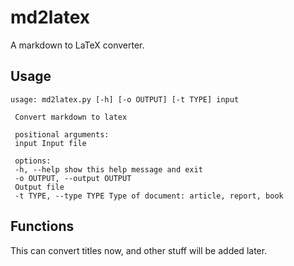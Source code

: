 # md2latex
A markdown to LaTeX converter.

## Usage

```
usage: md2latex.py [-h] [-o OUTPUT] [-t TYPE] input
 
 Convert markdown to latex
 
 positional arguments:
 input Input file
 
 options:
 -h, --help show this help message and exit
 -o OUTPUT, --output OUTPUT
 Output file
 -t TYPE, --type TYPE Type of document: article, report, book
```

## Functions
This can convert titles now, and other stuff will be added later.